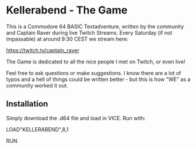
# Kellerabend - The Game

This is a Commodore 64 BASIC Textadventure, written by the community and Captain Raver during live Twitch Streams.
Every Saturday (if not impassable) at around 9:30 CEST we stream here: 

https://twitch.tv/captain_raver


The Game is dedicated to all the nice people I met on Twitch, or even live!

Feel free to ask questions or make suggestions. I know there are a lot of typos and a hell of things could be written better - but this is how "WE" as a community worked it out.


## Installation


Simply download the .d64 file and load in VICE. 
Run with:

LOAD"KELLERABEND",8,1

RUN